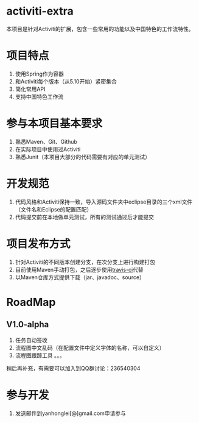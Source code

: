 activiti-extra
==============

本项目是针对Activiti的扩展，包含一些常用的功能以及中国特色的工作流特性。

项目特点
=======

1. 使用Spring作为容器
2. 和Activiti每个版本（从5.10开始）紧密集合
3. 简化常用API
4. 支持中国特色工作流

参与本项目基本要求
=================

1. 熟悉Maven、Git、Github
2. 在实际项目中使用过Activiti
3. 熟悉Junit（本项目大部分的代码需要有对应的单元测试）

开发规范
======

1. 代码风格和Activiti保持一致，导入源码文件夹中eclipse目录的三个xml文件（文件名和Eclipse的配置匹配）
2. 代码提交前在本地做单元测试，所有的测试通过后才能提交


项目发布方式
============

1. 针对Activiti的不同版本创建分支，在次分支上进行构建打包
2. 目前使用Maven手动打包，之后逐步使用[travis-ci](http://travis-ci.org)代替
3. 以Maven仓库方式提供下载（jar、javadoc、source）

RoadMap
=======

## V1.0-alpha

1. 任务自动签收
2. 流程图中文乱码（在配置文件中定义字体的名称，可以自定义）
3. 流程图跟踪工具
。。。

  稍后再补充，有需要可以加入到QQ群讨论：236540304

参与开发
========

1. 发送邮件到yanhonglei[@]gmail.com申请参与